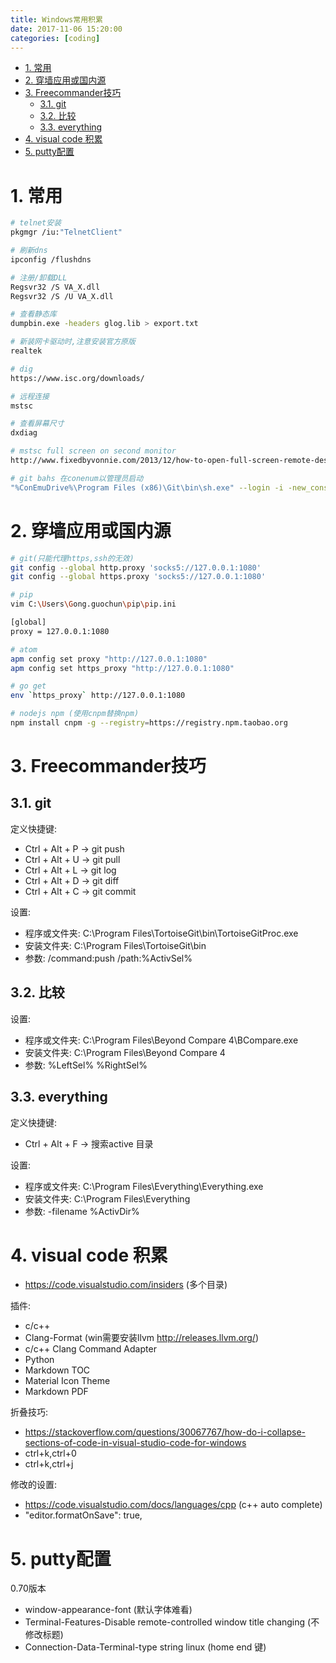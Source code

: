 ```yaml
---
title: Windows常用积累
date: 2017-11-06 15:20:00
categories: [coding]
---
```


<!-- TOC -->

- [1. 常用](#1-常用)
- [2. 穿墙应用或国内源](#2-穿墙应用或国内源)
- [3. Freecommander技巧](#3-freecommander技巧)
    - [3.1. git](#31-git)
    - [3.2. 比较](#32-比较)
    - [3.3. everything](#33-everything)
- [4. visual code 积累](#4-visual-code-积累)
- [5. putty配置](#5-putty配置)

<!-- /TOC -->


<a id="markdown-1-常用" name="1-常用"></a>
# 1. 常用

```bash
# telnet安装
pkgmgr /iu:"TelnetClient"

# 刷新dns
ipconfig /flushdns

# 注册/卸载DLL
Regsvr32 /S VA_X.dll
Regsvr32 /S /U VA_X.dll

# 查看静态库
dumpbin.exe -headers glog.lib > export.txt

# 新装网卡驱动时,注意安装官方原版
realtek

# dig
https://www.isc.org/downloads/

# 远程连接
mstsc

# 查看屏幕尺寸
dxdiag

# mstsc full screen on second monitor
http://www.fixedbyvonnie.com/2013/12/how-to-open-full-screen-remote-desktop-session-secondary-monitor-in-windows/#.WUi7XeuGOHs

# git bahs 在conenum以管理员启动
"%ConEmuDrive%\Program Files (x86)\Git\bin\sh.exe" --login -i -new_console:a
```

<a id="markdown-2-穿墙应用或国内源" name="2-穿墙应用或国内源"></a>
# 2. 穿墙应用或国内源

```bash
# git(只能代理https,ssh的无效)
git config --global http.proxy 'socks5://127.0.0.1:1080' 
git config --global https.proxy 'socks5://127.0.0.1:1080'

# pip
vim C:\Users\Gong.guochun\pip\pip.ini

[global]
proxy = 127.0.0.1:1080

# atom
apm config set proxy "http://127.0.0.1:1080"
apm config set https_proxy "http://127.0.0.1:1080"

# go get
env `https_proxy` http://127.0.0.1:1080

# nodejs npm (使用cnpm替换npm)
npm install cnpm -g --registry=https://registry.npm.taobao.org

```

<a id="markdown-3-freecommander技巧" name="3-freecommander技巧"></a>
# 3. Freecommander技巧

<a id="markdown-31-git" name="31-git"></a>
## 3.1. git
定义快捷键:
* Ctrl + Alt + P -> git push
* Ctrl + Alt + U -> git pull
* Ctrl + Alt + L -> git log
* Ctrl + Alt + D -> git diff
* Ctrl + Alt + C -> git commit

设置:
* 程序或文件夹: C:\Program Files\TortoiseGit\bin\TortoiseGitProc.exe
* 安装文件夹: C:\Program Files\TortoiseGit\bin
* 参数: /command:push /path:%ActivSel%


<a id="markdown-32-比较" name="32-比较"></a>
## 3.2. 比较

设置:
* 程序或文件夹: C:\Program Files\Beyond Compare 4\BCompare.exe
* 安装文件夹: C:\Program Files\Beyond Compare 4
* 参数: %LeftSel% %RightSel%

<a id="markdown-33-everything" name="33-everything"></a>
## 3.3. everything
定义快捷键:
* Ctrl + Alt + F -> 搜索active 目录

设置:
* 程序或文件夹: C:\Program Files\Everything\Everything.exe
* 安装文件夹: C:\Program Files\Everything
* 参数: -filename %ActivDir%

<a id="markdown-4-visual-code-积累" name="4-visual-code-积累"></a>
# 4. visual code 积累

* https://code.visualstudio.com/insiders (多个目录)

插件:
* c/c++
* Clang-Format (win需要安装llvm http://releases.llvm.org/)
* c/c++ Clang Command Adapter
* Python
* Markdown TOC
* Material Icon Theme
* Markdown PDF

折叠技巧:
* https://stackoverflow.com/questions/30067767/how-do-i-collapse-sections-of-code-in-visual-studio-code-for-windows
* ctrl+k,ctrl+0 
* ctrl+k,ctrl+j

修改的设置:

* https://code.visualstudio.com/docs/languages/cpp (c++ auto complete)
* "editor.formatOnSave": true,

<a id="markdown-5-putty配置" name="5-putty配置"></a>
# 5. putty配置
0.70版本

* window-appearance-font (默认字体难看)
* Terminal-Features-Disable remote-controlled window title changing (不修改标题)
* Connection-Data-Terminal-type string linux (home end 键)
